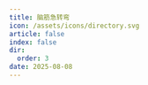 ```yaml
---
title: 脑筋急转弯
icon: /assets/icons/directory.svg
article: false
index: false
dir:
  order: 3
date: 2025-08-08
---
```


<Catalog />
